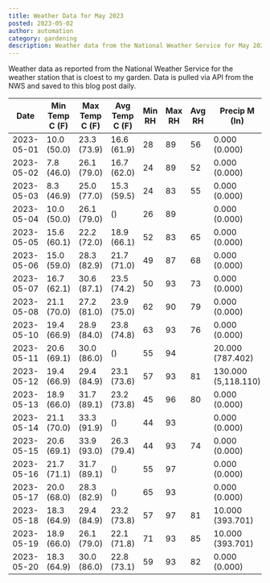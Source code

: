 ```yaml
---
title: Weather Data for May 2023
posted: 2023-05-02
author: automation
category: gardening
description: Weather data from the National Weather Service for May 2023
---
```


Weather data as reported from the National Weather Service for the weather station 
that is cloest to my garden. Data is pulled via API from the NWS and saved to this 
blog post daily.

|Date|Min Temp C (F)|Max Temp C (F)|Avg Temp C (F)|Min RH|Max RH|Avg RH|Precip M (In)|Avg Precip/Hr|
|---|---|---|---|---|---|---|---|---|
|2023-05-01|10.0 (50.0)|23.3 (73.9)|16.6 (61.9)|28|89|56|0.000 (0.000)|0.000 (0.000)|
|2023-05-02|7.8 (46.0)|26.1 (79.0)|16.7 (62.0)|24|89|52|0.000 (0.000)|0.000 (0.000)|
|2023-05-03|8.3 (46.9)|25.0 (77.0)|15.3 (59.5)|24|83|55|0.000 (0.000)|0.000 (0.000)|
|2023-05-04|10.0 (50.0)|26.1 (79.0)| ()|26|89||0.000 (0.000)|0.000 (0.000)|
|2023-05-05|15.6 (60.1)|22.2 (72.0)|18.9 (66.1)|52|83|65|0.000 (0.000)|0.000 (0.000)|
|2023-05-06|15.0 (59.0)|28.3 (82.9)|21.7 (71.0)|49|87|68|0.000 (0.000)|0.000 (0.000)|
|2023-05-07|16.7 (62.1)|30.6 (87.1)|23.5 (74.2)|50|93|73|0.000 (0.000)|0.000 (0.000)|
|2023-05-08|21.1 (70.0)|27.2 (81.0)|23.9 (75.0)|62|90|79|0.000 (0.000)|0.000 (0.000)|
|2023-05-10|19.4 (66.9)|28.9 (84.0)|23.8 (74.8)|63|93|76|0.000 (0.000)|0.000 (0.000)|
|2023-05-11|20.6 (69.1)|30.0 (86.0)| ()|55|94||20.000 (787.402)|30.285 (30.285)|
|2023-05-12|19.4 (66.9)|29.4 (84.9)|23.1 (73.6)|57|93|81|130.000 (5,118.110)|131.234 (131.234)|
|2023-05-13|18.9 (66.0)|31.7 (89.1)|23.2 (73.8)|45|96|80|0.000 (0.000)|0.000 (0.000)|
|2023-05-14|21.1 (70.0)|33.3 (91.9)| ()|44|93||0.000 (0.000)|0.000 (0.000)|
|2023-05-15|20.6 (69.1)|33.9 (93.0)|26.3 (79.4)|44|93|74|0.000 (0.000)|0.000 (0.000)|
|2023-05-16|21.7 (71.1)|31.7 (89.1)| ()|55|97||0.000 (0.000)|0.000 (0.000)|
|2023-05-17|20.0 (68.0)|28.3 (82.9)| ()|65|93||0.000 (0.000)|0.000 (0.000)|
|2023-05-18|18.3 (64.9)|29.4 (84.9)|23.2 (73.8)|57|97|81|10.000 (393.701)|11.579 (11.579)|
|2023-05-19|18.9 (66.0)|26.1 (79.0)|22.1 (71.8)|71|93|85|10.000 (393.701)|9.843 (9.843)|
|2023-05-20|18.3 (64.9)|30.0 (86.0)|22.8 (73.1)|59|93|82|0.000 (0.000)|0.000 (0.000)|
